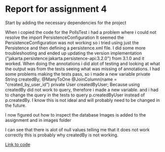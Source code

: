 # Report for assignment 4

Start by adding the necessary dependencies for the project

When i copied the code for the PollsTest i had a problem where i could not resolve the import PersistenceConfiguration
It seemed the PersistenceConfiguration was not working so i tried using just the Persistence and then defining a persistence.xml file. I did some more troubleshooting and ended up updating the version implementation ("jakarta.persistence:jakarta.persistence-api:3.2.0") from 3.1.0 and it worked.
When doing the annotations i did alot of testing and looking at what the output was from the tests seeing what was missing of annotations.
I had some problems making the tests pass, so i made a new variable private String 
    createdBy;
    @ManyToOne
    @JoinColumn(name = "created_by_user_id")
    private User createdByUser;
Because using createdBy did not work to query, therefore i made a new variable. and i had to change the query in the tests to query p.createdByUser instead of p.createdBy. I know this is not ideal and will probably need to be changed in the future. 

I now figured out how to inspect the database
Images is added to the assignment and in images folder

I can see that there is alot of null values telling me that it does not work correctly this is probably why createdBy is not working.


[ Link to code ](https://github.com/SondreGarnes/experiment1_dat250)